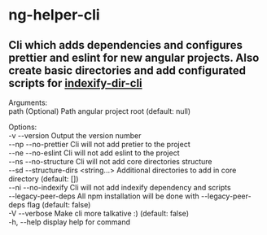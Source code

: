 # ng-helper-cli

## Cli which adds dependencies and configures prettier and eslint for new angular projects. Also create basic directories and add configurated scripts for [indexify-dir-cli](https://www.npmjs.com/package/indexify-dir-cli)

Arguments:<br />
path (Optional) Path angular project root (default: null)<br />

Options:<br />
-v --version Output the version number<br />
--np --no-prettier Cli will not add pretier to the project<br />
--ne --no-eslint Cli will not add eslint to the project<br />
--ns --no-structure Cli will not add core directories structure<br />
--sd --structure-dirs <string...> Additional directories to add in core directory (default: [])<br />
--ni --no-indexify Cli will not add indexify dependency and scripts<br />
--legacy-peer-deps All npm installation will be done with --legacy-peer-deps flag (default: false)<br />
-V --verbose Make cli more talkative :) (default: false)<br />
-h, --help display help for command<br />
